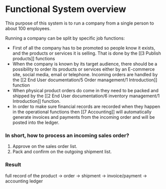 # Functional System overview

This purpose of this system is to run a company from a single person to about 100 employees.

Running a company can be split by specific job functions:

- First of all the company has to be promoted so people know it exists, and the products or services it is selling. That is done by the [[3 Publish products]] functions
- When the company is known by its target audience, there should be a possibility to order its products or services either by an E-commerce site, social media, email or telephone. Incoming orders are handled by the [[2 End User documentation/5 Order management/1 Introduction]] function
- When physical product orders do come in they need to be packed and shipped by the [[2 End User documentation/6 inventory management/1 Introduction]] function.
- In order to make sure financial records are recorded when they happen in the operational functions then [[7 Accounting]] will automatically generate invoices and payments from the incoming order and will be posted into the ledger.

### In short, how to process an incoming sales order?

1. Approve on the sales order list.
2. Pack and confirm on the outgoing shipment list.

### Result

full record of the product -> order -> shipment -> invoice/payment -> accounting ledger
